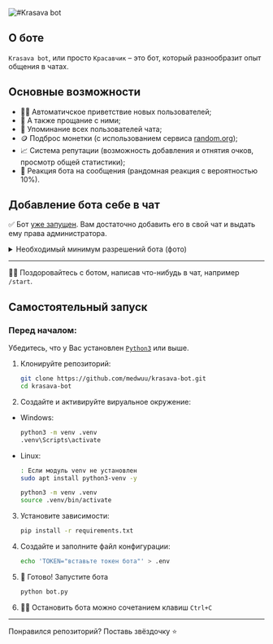 ![#Krasava bot](https://github.com/user-attachments/assets/6ce39da9-8203-4217-adaa-958e0a8ccc08)
## О боте
`Krasava bot`, или просто `Красавчик` – это бот, который разнообразит опыт общения в чатах.

## Основные возможности
* 👋🏻 Автоматичское приветствие новых пользователей;
* 🫡 А также прощание с ними;
* 📢 Упоминание всех пользователей чата;
* 🪙 Подброс монетки (с использованием сервиса [random.org](https://random.org));
* 📈 Система репутации (возможность добавления и отнятия очков, просмотр общей статистики);
* 🤩 Реакция бота на сообщения (рандомная реакция с вероятностью 10%).

## Добавление бота себе в чат
✅ Бот [уже запущен](https://t.me/mirea_krasawa_bot). Вам достаточно добавить его в свой чат и выдать ему права администратора.
<details>
<summary>Необходимый минимум разрешений бота (фото)</summary>

![Изменение профиля группы, удаление и закрепление сообщений. По желанию можно добавить смешную должность боту](https://github.com/user-attachments/assets/4e475fe5-9165-424f-86e5-dcbc2cc66b64)
</details>

---
👋🏻 Поздоровайтесь с ботом, написав что-нибудь в чат, например `/start`.

## Самостоятельный запуск
### Перед началом:
Убедитесь, что у Вас установлен [`Python3`](https://www.python.org/downloads/) или выше.

1. Клонируйте репозиторий:
    ```bash
    git clone https://github.com/medwuu/krasava-bot.git
    cd krasava-bot
    ```

2. Создайте и активируйте вируальное окружение:
* Windows:
    ```bash
    python3 -m venv .venv
    .venv\Scripts\activate
    ```
* Linux:
    ```bash
    : Если модуль venv не установлен
    sudo apt install python3-venv -y

    python3 -m venv .venv
    source .venv/bin/activate
    ```

3. Установите зависимости:
    ```bash
    pip install -r requirements.txt
    ```

4. Создайте и заполните файл конфигурации:
    ```bash
    echo 'TOKEN="вставьте токен бота"' > .env
    ```

5. 🏁 Готово! Запустите бота
    ```bash
    python bot.py
    ```

6. 🖐🏻 Остановить бота можно сочетанием клавиш `Ctrl+C`

---

Понравился репозиторий? Поставь звёздочку ⭐
